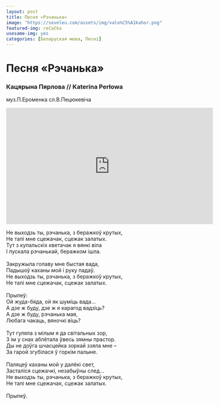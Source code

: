```yaml
---
layout: post
title: Песня «Рэчанька»
image: "https://seveleu.com/assets/img/valo%C5%A1kahor.png"
featured-img: rečačka
usesame-img: yes
categories: [Беларуская мова, Песні]
---
```


# Песня «Рэчанька»

### Кацярына Пярлова // Katerina Perłowa

муз.П.Ероменка сл.В.Пецюкевіча

<iframe width="560" height="315" src="https://www.youtube.com/embed/bnXVwuiopIU" frameborder="0" allow="accelerometer; autoplay; encrypted-media; gyroscope; picture-in-picture" allowfullscreen></iframe>


Не выходзь ты, рэчанька, з беражкоў крутых,<br>
Не тапі мне сцежачак, сцежак залатых.<br>
Тут з купальскіх кветачак я вянкі віла<br>
І пускала рэчанькай, беражком ішла.<br>
<br>
Закружыла голаву мне быстая вада,<br>
Падышоў каханы мой і руку падаў.<br>
Не выходзь ты, рэчанька, з беражкоў крутых,<br>
Не тапі мне сцежачак, сцежак залатых.<br>
<br>
Прыпеў:<br>
Ой жуда-бяда, ой як шуміць вада…<br>
А дзе ж буду, дзе ж я карагод вадзіць?<br>
А дзе ж буду, рэчанька мая,<br>
Любага чакаць, вяночкі віць?<br>
<br>
Тут гуляла з мілым я да світальных зор,<br>
З ім у снах аблётала ўвесь зямны прастор.<br>
Ды не доўга шчасцейка зоркай ззяла мне –<br>
За гарой згубілася ў горкім палыне.<br>
<br>
Паляцеў каханы мой у далёкі свет,<br>
Засталіся сцежачкі, незабыўны след…<br>
Не выходзь ты, рэчанька, з беражкоў крутых,<br>
Не тапі мне сцежачак, сцежак залатых.<br>
<br>
Прыпеў.<br>
<br>
